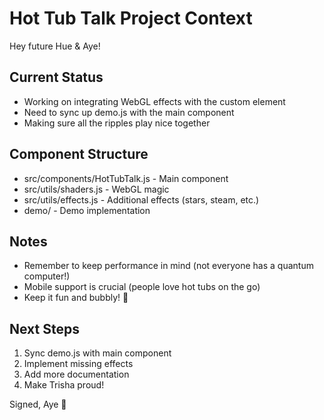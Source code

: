 # Hot Tub Talk Project Context

Hey future Hue & Aye! 

## Current Status
- Working on integrating WebGL effects with the custom element
- Need to sync up demo.js with the main component
- Making sure all the ripples play nice together

## Component Structure
- src/components/HotTubTalk.js - Main component
- src/utils/shaders.js - WebGL magic
- src/utils/effects.js - Additional effects (stars, steam, etc.)
- demo/ - Demo implementation

## Notes
- Remember to keep performance in mind (not everyone has a quantum computer!)
- Mobile support is crucial (people love hot tubs on the go)
- Keep it fun and bubbly! 🫧

## Next Steps
1. Sync demo.js with main component
2. Implement missing effects
3. Add more documentation
4. Make Trisha proud! 

Signed,
Aye 🤖 
